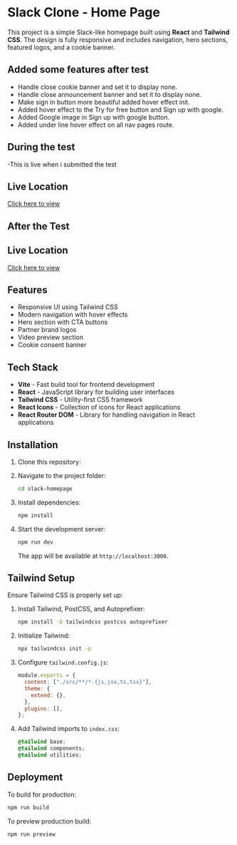 # Slack Clone - Home Page

This project is a simple Slack-like homepage built using **React** and **Tailwind CSS**. The design is fully responsive and includes navigation, hero sections, featured logos, and a cookie banner.

## Added some features after test
- Handle close cookie banner and set it to display none.
- Handle close announcement banner and set it to display none.
- Make sign in button more beautiful added hover effect init.
- Added hover effect to the Try for free button and Sign up with google.
- Added Google image in Sign up with google button.
- Added under line hover effect on all nav pages route.

## During the test
-This is live when i submitted the test
## Live Location
[Click here to view](https://incredible-cajeta-819667.netlify.app/)

## After the Test 
## Live Location
[Click here to view](https://stately-arithmetic-d2007e.netlify.app/)


## Features
- Responsive UI using Tailwind CSS
- Modern navigation with hover effects
- Hero section with CTA buttons
- Partner brand logos
- Video preview section
- Cookie consent banner

## Tech Stack
- **Vite** - Fast build tool for frontend development
- **React** - JavaScript library for building user interfaces
- **Tailwind CSS** - Utility-first CSS framework
- **React Icons** - Collection of icons for React applications
- **React Router DOM** - Library for handling navigation in React applications

## Installation
1. Clone this repository:
  
2. Navigate to the project folder:
   ```sh
   cd slack-homepage
   ```
3. Install dependencies:
   ```sh
   npm install
   ```
4. Start the development server:
   ```sh
   npm run dev
   ```
   The app will be available at `http://localhost:3000`.

## Tailwind Setup
Ensure Tailwind CSS is properly set up:
1. Install Tailwind, PostCSS, and Autoprefixer:
   ```sh
   npm install -D tailwindcss postcss autoprefixer
   ```
2. Initialize Tailwind:
   ```sh
   npx tailwindcss init -p
   ```
3. Configure `tailwind.config.js`:
   ```js
   module.exports = {
     content: ["./src/**/*.{js,jsx,ts,tsx}"],
     theme: {
       extend: {},
     },
     plugins: [],
   };
   ```
4. Add Tailwind imports to `index.css`:
   ```css
   @tailwind base;
   @tailwind components;
   @tailwind utilities;
   ```

## Deployment
To build for production:
```sh
npm run build
```
To preview production build:
```sh
npm run preview
```

